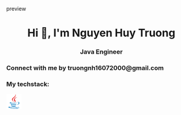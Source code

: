 preview
<h1 align="center">Hi 👋, I'm Nguyen Huy Truong</h1>
<h3 align="center">Java Engineer</h3>

<h3 align="left">Connect with me by truongnh16072000@gmail.com</h3>
<p align="left">
</p>

<h3 align="left">My techstack:</h3>
<p align="left">
  <a href="https://www.java.com" target="_blank" rel="noreferrer">
  <img src="https://raw.githubusercontent.com/devicons/devicon/master/icons/java/java-original.svg" alt="java" width="40" height="40"/>
  </a>
</p>
